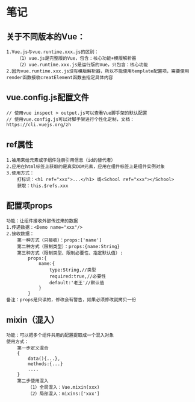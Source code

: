 # 笔记

## 关于不同版本的Vue：
    1.Vue.js与vue.runtime.xxx.js的区别：
        （1）vue.js是完整版的Vue，包含：核心功能+模版解析器
        （2）vue.runtime.xxx.js是运行版的Vue，只包含：核心功能
    2.因为vue.runtime.xxx.js没有模版解析器，所以不能使用template配置项，需要使用render函数接收creatElement函数去指定具体内容

## vue.config.js配置文件
    // 使用vue inspect > output.js可以查看Vue脚手架的默认配置
    // 使用vue.config.js可以对脚手架进行个性化定制，文档：https://cli.vuejs.org/zh

## ref属性
    1.被用来给元素或子组件注册引用信息（id的替代者）
    2.应用在html标签上获取的是真实DOM元素，应用在组件标签上是组件实例对象
    3.使用方式：
        打标识：<h1 ref="xxx">...</h1> 或<School ref="xxx"></School>
        获取：this.$refs.xxx

## 配置项props
    功能：让组件接收外部传过来的数据
    1.传递数据：<Demo name="xxx"/>
    2.接收数据：
        第一种方式（只接收）：props:['name']
        第二种方式（限制类型）：props:{name:String}
        第三种方式（限制类型、限制必要性、指定默认值）:
            props:{
                name:{
                    type:String,//类型
                    required:true,//必要性
                    default:'老王'//默认值
                }
            }
    备注：props是只读的，修改会有警告，如果必须修改就拷贝一份

## mixin（混入）
    功能：可以把多个组件共用的配置提取成一个混入对象
    使用方式：
        第一步定义混合
        {
            data(){...},
            methods:{...}
            ....
        }
        第二步使用混入
            （1）全局混入：Vue.mixin(xxx)
            （2）局部混入：mixins:['xxx']